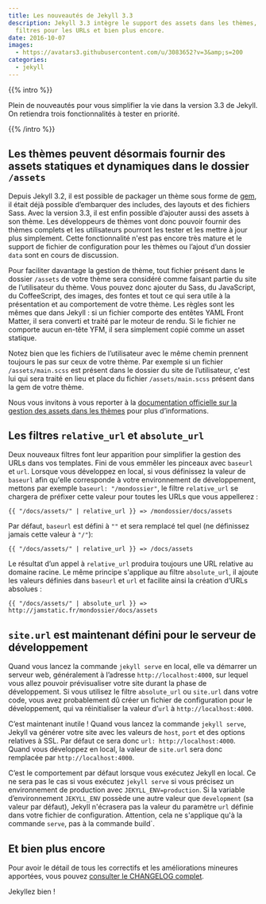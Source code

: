 ```yaml
---
title: Les nouveautés de Jekyll 3.3
description: Jekyll 3.3 intègre le support des assets dans les thèmes, de nouveaux
  filtres pour les URLs et bien plus encore.
date: 2016-10-07
images:
  - https://avatars3.githubusercontent.com/u/3083652?v=3&amp;s=200
categories:
  - jekyll
---
```


{{% intro %}}

Plein de nouveautés pour vous simplifier la vie dans la version
3.3 de Jekyll. On retiendra trois fonctionnalités à tester en priorité.

{{% /intro %}}

## Les thèmes peuvent désormais fournir des assets statiques et dynamiques dans le dossier `/assets`

Depuis Jekyll 3.2, il est possible de packager un thème sous forme de
[gem](http://guides.rubygems.org/), il était déjà possible d’embarquer des
includes, des layouts et des fichiers Sass. Avec la version 3.3, il est enfin
possible d’ajouter aussi des assets à son thème. Les développeurs de thèmes vont
donc pouvoir fournir des thèmes complets et les utilisateurs pourront les tester
et les mettre à jour plus simplement. Cette fonctionnalité n'est pas encore très
mature et le support de fichier de configuration pour les thèmes ou l’ajout d’un
dossier `data` sont en cours de discussion.

Pour faciliter davantage la gestion de thème, tout fichier présent dans le
dossier `/assets` de votre thème sera considéré comme faisant partie du site de
l’utilisateur du thème. Vous pouvez donc ajouter du Sass, du JavaScript, du
CoffeeScript, des images, des fontes et tout ce qui sera utile à la présentation
et au comportement de votre thème. Les règles sont les mêmes que dans Jekyll :
si un fichier comporte des entêtes YAML Front Matter, il sera converti et traité
par le moteur de rendu. Si le fichier ne comporte aucun en-tête YFM, il sera
simplement copié comme un asset statique.

Notez bien que les fichiers de l’utilisateur avec le même chemin prennent
toujours le pas sur ceux de votre thème. Par exemple si un fichier
`/assets/main.scss` est présent dans le dossier du site de l’utilisateur, c'est
lui qui sera traité en lieu et place du fichier `/assets/main.scss` présent dans
la gem de votre thème.

Nous vous invitons à vous reporter à la
[documentation officielle sur la gestion des assets dans les thèmes](https://jekyllrb.com/docs/themes/#assets)
pour plus d’informations.

## Les filtres `relative_url` et `absolute_url`

Deux nouveaux filtres font leur apparition pour simplifier la gestion des URLs
dans vos templates. Fini de vous emmêler les pinceaux avec `baseurl` et `url`.
Lorsque vous développez en local, si vous définissez la valeur de `baseurl` afin
qu'elle corresponde à votre environnement de développement, mettons par exemple
`baseurl: "/mondossier"`, le filtre `relative_url` se chargera de préfixer cette
valeur pour toutes les URLs que vous appellerez :

```liquid
{{ "/docs/assets/" | relative_url }} => /mondossier/docs/assets
```

Par défaut, `baseurl` est défini à `""` et sera remplacé tel quel (ne définissez
jamais cette valeur à `"/"`):

```liquid
{{ "/docs/assets/" | relative_url }} => /docs/assets
```

Le résultat d’un appel à `relative_url` produira toujours une URL relative au
domaine racine. Le même principe s'applique au filtre `absolute_url`, il ajoute
les valeurs définies dans `baseurl` et `url` et facilite ainsi la création
d’URLs absolues :

```liquid
{{ "/docs/assets/" | absolute_url }} => http://jamstatic.fr/mondossier/docs/assets
```

## `site.url` est maintenant défini pour le serveur de développement

Quand vous lancez la commande `jekyll serve` en local, elle va démarrer un
serveur web, généralement à l’adresse `http://localhost:4000`, sur lequel vous
allez pouvoir prévisualiser votre site durant la phase de développement. Si vous
utilisez le filtre `absolute_url` ou `site.url` dans votre code, vous avez
probablement dû créer un fichier de configuration pour le développement, qui va
réinitialiser la valeur d’`url` à `http://localhost:4000`.

C’est maintenant inutile ! Quand vous lancez la commande `jekyll serve`, Jekyll
va générer votre site avec les valeurs de `host`, `port` et des options
relatives à SSL. Par défaut ce sera donc `url: http://localhost:4000`. Quand
vous développez en local, la valeur de `site.url` sera donc remplacée par
`http://localhost:4000`.

C’est le comportement par défaut lorsque vous exécutez Jekyll en local. Ce ne
sera pas le cas si vous exécutez `jekyll serve` si vous précisez un
environnement de production avec `JEKYLL_ENV=production`. Si la variable
d’environnement `JEKYLL_ENV` possède une autre valeur que `development` (sa
valeur par défaut), Jekyll n'écrasera pas la valeur du paramètre `url` définie
dans votre fichier de configuration. Attention, cela ne s'applique qu'à la
commande `serve`, pas à la commande build`.

## Et bien plus encore

Pour avoir le détail de tous les correctifs et les améliorations mineures
apportées, vous pouvez
[consulter le CHANGELOG complet](https://jekyllrb.com/docs/history/#v3-3-0).

Jekyllez bien !
